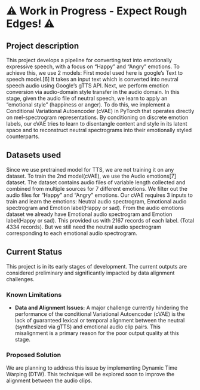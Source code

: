 # ⚠️ **Work in Progress - Expect Rough Edges!** ⚠️

## Project description

This project develops a pipeline for converting text into emotionally expressive speech, with
a focus on “Happy” and “Angry” emotions. To achieve this, we use 2 models: First model
used here is google’s Text to speech model.[6] It takes an input text which is converted into
neutral speech audio using Google’s gTTS API. Next, we perform emotion conversion via
audio-domain style transfer in the audio domain. In this stage, given the audio file of neutral
speech, we learn to apply an “emotional style” (happiness or anger). To do this, we
implement a Conditional Variational Autoencoder (cVAE) in PyTorch that operates directly on
mel-spectrogram representations. By conditioning on discrete emotion labels, our cVAE tries
to learn to disentangle content and style in its latent space and to reconstruct neutral
spectrograms into their emotionally styled counterparts.

## Datasets used

Since we use pretrained model for TTS, we are not training it on any dataset. To train the
2nd model(cVAE), we use the Audio emotions[7] dataset. The dataset contains audio files of
variable length collected and combined from multiple sources for 7 different emotions. We
filter out the audio files for “Happy” and “Angry” emotions. Our cVAE requires 3 inputs to
train and learn the emotions: Neutral audio spectrogram, Emotional audio spectrogram and
Emotion label(Happy or sad). From the audio emotions dataset we already have Emotional
audio spectrogram and Emotion label(Happy or sad). This provided us with 2167 records of
each label. (Total 4334 records). But we still need the neutral audio spectrogram
corresponding to each emotional audio spectrogram.

## Current Status

This project is in its early stages of development. The current outputs are considered preliminary and significantly impacted by data alignment challenges.

### Known Limitations

* **Data and Alignment Issues:** A major challenge currently hindering the performance of the conditional Variational Autoencoder (cVAE) is the lack of guaranteed lexical or temporal alignment between the neutral (synthesized via gTTS) and emotional audio clip pairs. This misalignment is a primary reason for the poor output quality at this stage.

### Proposed Solution

We are planning to address this issue by implementing Dynamic Time Warping (DTW). This technique will be explored soon to improve the alignment between the audio clips.




